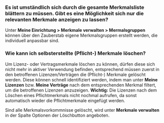 ### Es ist umständlich sich durch die gesamte Merkmalsliste blättern zu müssen. Gibt es eine Möglichkeit sich nur die relevanten Merkmale anzeigen zu lassen?
Unter **Meine Einrichtung > Merkmale verwalten > Mermalsgruppen** können über den Zauberstab eigene Merkmalsgruppen erstellt werden, die individuell anpassbar sind.

### Wie kann ich selbsterstellte (Pflicht-) Merkmale löschen?

Um Lizenz- oder Vertragsmerkmale löschen zu können, dürfen diese sich nicht mehr in aktiver Verwendung befinden, entsprechend müssen zuerst in den betroffenen Lizenzen/Verträgen die (Pflicht-) Merkmale gelöscht werden.
Diese können schnell identifiziert werden, indem man unter **Meine Lizenzen** bzw. **Meine Verträge** nach dem entsprechenden Merkmal filtert, um die betroffenen Lizenzen anzuzeigen.
**Wichtig:** Die Lizenzen nach dem Löschen eines Pflichtmerkmals nicht nochmal aufrufen, da sonst automatisch wieder die Pflichtmerkmale eingefügt werden.

Sind alle Merkmalsvorkommnisse gelöscht, wird unter **Merkmale verwalten** in der Spalte Optionen der Löschbutton angeboten.

